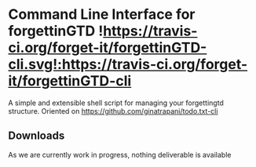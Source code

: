 Command Line Interface for forgettinGTD !https://travis-ci.org/forget-it/forgettinGTD-cli.svg!:https://travis-ci.org/forget-it/forgettinGTD-cli
================

A simple and extensible shell script for managing your forgettingtd structure. Oriented on https://github.com/ginatrapani/todo.txt-cli

Downloads
---------

As we are currently work in progress, nothing deliverable is available

